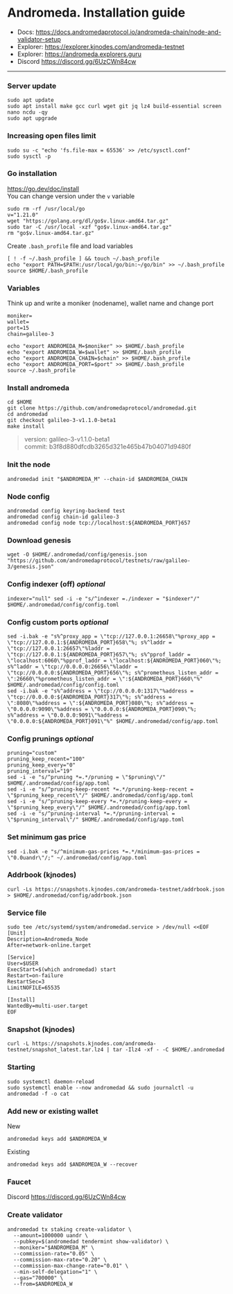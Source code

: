 # Andromeda. Installation guide
- Docs: https://docs.andromedaprotocol.io/andromeda-chain/node-and-validator-setup
- Explorer: https://explorer.kjnodes.com/andromeda-testnet
- Explorer: https://andromeda.explorers.guru
- Discord https://discord.gg/6UzCWn84cw

____

### Server update
```
sudo apt update
sudo apt install make gcc curl wget git jq lz4 build-essential screen nano ncdu -qy
sudo apt upgrade
```

### Increasing open files limit
```
sudo su -c "echo 'fs.file-max = 65536' >> /etc/sysctl.conf"
sudo sysctl -p
```

### Go installation
https://go.dev/doc/install    
You can change version under the `v` variable
```
sudo rm -rf /usr/local/go
v="1.21.0"
wget "https://golang.org/dl/go$v.linux-amd64.tar.gz"
sudo tar -C /usr/local -xzf "go$v.linux-amd64.tar.gz"
rm "go$v.linux-amd64.tar.gz"
```
Create `.bash_profile` file and load variables
```
[ ! -f ~/.bash_profile ] && touch ~/.bash_profile
echo "export PATH=$PATH:/usr/local/go/bin:~/go/bin" >> ~/.bash_profile
source $HOME/.bash_profile
```

### Variables
Think up and write a moniker (nodename), wallet name and change port
```
moniker=
wallet=
port=15
chain=galileo-3
```
```
echo "export ANDROMEDA_M=$moniker" >> $HOME/.bash_profile
echo "export ANDROMEDA_W=$wallet" >> $HOME/.bash_profile
echo "export ANDROMEDA_CHAIN=$chain" >> $HOME/.bash_profile
echo "export ANDROMEDA_PORT=$port" >> $HOME/.bash_profile
source ~/.bash_profile
```

### Install andromeda
```
cd $HOME
git clone https://github.com/andromedaprotocol/andromedad.git
cd andromedad
git checkout galileo-3-v1.1.0-beta1 
make install
```
> version: galileo-3-v1.1.0-beta1    
> commit: b3f8d880dfcdb3265d321e465b47b04071d9480f

### Init the node
```
andromedad init "$ANDROMEDA_M" --chain-id $ANDROMEDA_CHAIN
```

### Node config
```
andromedad config keyring-backend test
andromedad config chain-id galileo-3
andromedad config node tcp://localhost:${ANDROMEDA_PORT}657
```

### Download genesis
```
wget -O $HOME/.andromedad/config/genesis.json "https://github.com/andromedaprotocol/testnets/raw/galileo-3/genesis.json"
```

### Config indexer (off) *optional*
```
indexer="null" sed -i -e "s/^indexer =./indexer = "$indexer"/" $HOME/.andromedad/config/config.toml
```

### Config custom ports *optional*
```
sed -i.bak -e "s%^proxy_app = \"tcp://127.0.0.1:26658\"%proxy_app = \"tcp://127.0.0.1:${ANDROMEDA_PORT}658\"%; s%^laddr = \"tcp://127.0.0.1:26657\"%laddr = \"tcp://127.0.0.1:${ANDROMEDA_PORT}657\"%; s%^pprof_laddr = \"localhost:6060\"%pprof_laddr = \"localhost:${ANDROMEDA_PORT}060\"%; s%^laddr = \"tcp://0.0.0.0:26656\"%laddr = \"tcp://0.0.0.0:${ANDROMEDA_PORT}656\"%; s%^prometheus_listen_addr = \":26660\"%prometheus_listen_addr = \":${ANDROMEDA_PORT}660\"%" $HOME/.andromedad/config/config.toml
sed -i.bak -e "s%^address = \"tcp://0.0.0.0:1317\"%address = \"tcp://0.0.0.0:${ANDROMEDA_PORT}317\"%; s%^address = \":8080\"%address = \":${ANDROMEDA_PORT}080\"%; s%^address = \"0.0.0.0:9090\"%address = \"0.0.0.0:${ANDROMEDA_PORT}090\"%; s%^address = \"0.0.0.0:9091\"%address = \"0.0.0.0:${ANDROMEDA_PORT}091\"%" $HOME/.andromedad/config/app.toml
```

### Config prunings *optional*
```
pruning="custom"
pruning_keep_recent="100"
pruning_keep_every="0"
pruning_interval="19"
sed -i -e "s/^pruning *=.*/pruning = \"$pruning\"/" $HOME/.andromedad/config/app.toml
sed -i -e "s/^pruning-keep-recent *=.*/pruning-keep-recent = \"$pruning_keep_recent\"/" $HOME/.andromedad/config/app.toml
sed -i -e "s/^pruning-keep-every *=.*/pruning-keep-every = \"$pruning_keep_every\"/" $HOME/.andromedad/config/app.toml
sed -i -e "s/^pruning-interval *=.*/pruning-interval = \"$pruning_interval\"/" $HOME/.andromedad/config/app.toml
```

### Set minimum gas price
```
sed -i.bak -e "s/^minimum-gas-prices *=.*/minimum-gas-prices = \"0.0uandr\"/;" ~/.andromedad/config/app.toml
```

### Addrbook (kjnodes)
```
curl -Ls https://snapshots.kjnodes.com/andromeda-testnet/addrbook.json > $HOME/.andromedad/config/addrbook.json
```

### Service file
```
sudo tee /etc/systemd/system/andromedad.service > /dev/null <<EOF
[Unit]
Description=Andromeda_Node
After=network-online.target

[Service]
User=$USER
ExecStart=$(which andromedad) start
Restart=on-failure
RestartSec=3
LimitNOFILE=65535

[Install]
WantedBy=multi-user.target
EOF
```

### Snapshot (kjnodes)
```
curl -L https://snapshots.kjnodes.com/andromeda-testnet/snapshot_latest.tar.lz4 | tar -Ilz4 -xf - -C $HOME/.andromedad
```

### Starting
```
sudo systemctl daemon-reload
sudo systemctl enable --now andromedad && sudo journalctl -u andromedad -f -o cat
```

### Add new or existing wallet
New
```
andromedad keys add $ANDROMEDA_W
```
Existing
```
andromedad keys add $ANDROMEDA_W --recover
```

### Faucet
Discord https://discord.gg/6UzCWn84cw


### Create validator
```
andromedad tx staking create-validator \
  --amount=1000000 uandr \
  --pubkey=$(andromedad tendermint show-validator) \
  --moniker="$ANDROMEDA_M" \
  --commission-rate="0.05" \
  --commission-max-rate="0.20" \
  --commission-max-change-rate="0.01" \
  --min-self-delegation="1" \
  --gas="700000" \
  --from=$ANDROMEDA_W
```

###
```

```

